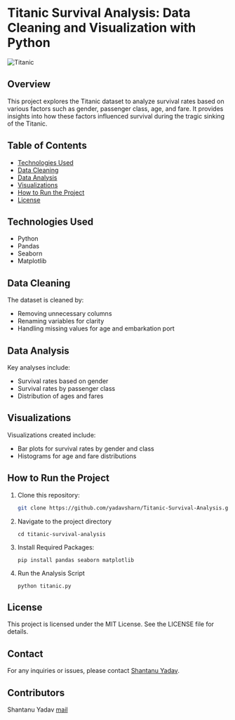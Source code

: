 # Titanic Survival Analysis: Data Cleaning and Visualization with Python

![Titanic](https://miro.medium.com/v2/resize:fit:1400/format:webp/1*UVhJqQXbPeJiHKOQ_0TpuA.png)

## Overview
This project explores the Titanic dataset to analyze survival rates based on various factors such as gender, passenger class, age, and fare. It provides insights into how these factors influenced survival during the tragic sinking of the Titanic.

## Table of Contents
- [Technologies Used](#technologies-used)
- [Data Cleaning](#data-cleaning)
- [Data Analysis](#data-analysis)
- [Visualizations](#visualizations)
- [How to Run the Project](#how-to-run-the-project)
- [License](#license)

## Technologies Used
- Python
- Pandas
- Seaborn
- Matplotlib

## Data Cleaning
The dataset is cleaned by:
- Removing unnecessary columns
- Renaming variables for clarity
- Handling missing values for age and embarkation port

## Data Analysis
Key analyses include:
- Survival rates based on gender
- Survival rates by passenger class
- Distribution of ages and fares

## Visualizations
Visualizations created include:
- Bar plots for survival rates by gender and class
- Histograms for age and fare distributions

## How to Run the Project
1. Clone this repository:
   ```bash
   git clone https://github.com/yadavsharn/Titanic-Survival-Analysis.git

2. Navigate to the project directory
   ```
   cd titanic-survival-analysis

3. Install Required Packages:
   ```
   pip install pandas seaborn matplotlib

4. Run the Analysis Script
   ```
   python titanic.py

## License

This project is licensed under the MIT License. See the LICENSE file for details.

## Contact

For any inquiries or issues, please contact [Shantanu Yadav](mailto:shantanuyadav@protonmail.ch).

## Contributors

Shantanu Yadav [mail](mailto:shantanuyadav@protonmail.ch)
